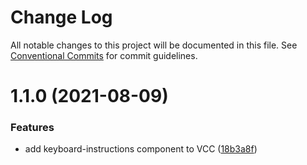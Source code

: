 # Change Log

All notable changes to this project will be documented in this file.
See [Conventional Commits](https://conventionalcommits.org) for commit guidelines.

# 1.1.0 (2021-08-09)


### Features

* add keyboard-instructions component to VCC ([18b3a8f](https://github.com/visa/visa-chart-components/commit/18b3a8f80008146b7678af455ccfb3ffbf33a690))
